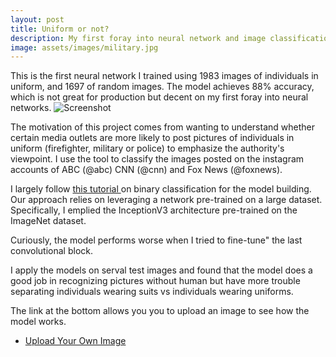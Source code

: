 ```yaml
---
layout: post
title: Uniform or not? 
description: My first foray into neural network and image classification 
image: assets/images/military.jpg
---
```


This is the first neural network I trained using 1983 images of individuals in uniform, and 1697 of random images. The model achieves 88% accuracy, which is not great for production but decent on my first foray into neural networks. 
![Screenshot](https://onyilam.github.io/assets/images/model_performance.png)

The motivation of this project comes from wanting to understand whether certain media outlets are more likely to post pictures of individuals in uniform (firefighter, military or police) to emphasize the authority's viewpoint. I use the tool to classify the images posted on the instagram accounts of ABC (@abc) CNN (@cnn) and  Fox News (@foxnews). 

I largely follow  <a href = "https://blog.keras.io/building-powerful-image-classification-models-using-very-little-data.html">this tutorial </a> on binary classification for the model building. Our approach relies on leveraging a network pre-trained on a large dataset. Specifically, I emplied the  InceptionV3 architecture
pre-trained on the ImageNet dataset. 


Curiously, the model performs worse when I tried to fine-tune" the last convolutional block. 

I apply the models on serval test images and found that the model does a good job in recognizing pictures without human but have more trouble separating individuals wearing suits vs individuals wearing uniforms.

The link at the bottom allows you  you to upload an image to see how the model works.

<ul class="actions">
					<li><a href="https://onyilam.github.io/upload_image.html" class="button">Upload Your Own Image</a></li>
			</ul>

